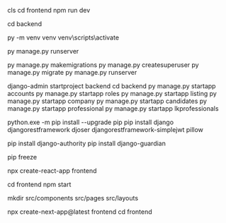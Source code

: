 cls
cd frontend
npm run dev

cd backend

py -m venv venv
venv\scripts\activate

py manage.py runserver

py manage.py makemigrations
py manage.py createsuperuser
py manage.py migrate
py manage.py runserver






django-admin startproject backend
cd backend
py manage.py startapp accounts
py manage.py startapp roles
py manage.py startapp listing
py manage.py startapp company
py manage.py startapp candidates
py manage.py startapp professional
py manage.py startapp lkprofessionals

python.exe -m pip install --upgrade pip
pip install django djangorestframework djoser  djangorestframework-simplejwt pillow



pip install django-authority 
pip install django-guardian


pip freeze

npx create-react-app frontend

cd frontend
npm start


mkdir src/components src/pages src/layouts


npx create-next-app@latest frontend
cd frontend
